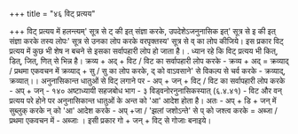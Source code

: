 +++
title = "४६ विट् प्रत्यय"

+++
विट् प्रत्यय में हलन्त्यम्' सूत्र से ट् की इत् संज्ञा करके, उपदेशेऽजनुनासिक इत्' सूत्र से इ की इत् संज्ञा करके तस्य लोपः' सूत्र से उनका लोप करके वरपृक्तस्य' सूत्र से व् का लोप कीजिये। इस प्रकार विट् प्रत्यय में कुछ भी शेष न बचने से इसका सर्वापहारी लोप हो जाता है। .
ध्यान रहे कि विट् प्रत्यय भी कित्, डित्, जित्, णित् से भिन्न है।
क्रव्य + अद् + विट / विट का सर्वापहारी लोप करके - क्रव्य + अद् = क्रव्याद् / प्रथमा एकवचन में क्रव्याद् + सु / सु का लोप करके, द् को वाऽवसाने' से विकल्प से चर्व करके - क्रव्याद्, क्रव्यात्।।
अनुनासिकान्त धातुओं से विट् लगाने पर - अप् + जन् + विट् / विट का सर्वापहारी लोप करके - अप् + जन् -
१४०
अष्टाध्यायी सहजबोध भाग - ३
विड्वनोरनुनासिकस्यात् (६.४.४१) - विट और वन् प्रत्यय परे होने पर अनुनासिकान्त धातुओं के अन्त को 'आ' आदेश होता है।
अतः - अप् + डि + जन् में सुब्लुक् करके न् को 'आ' आदेश करके - अप् +जा / 'झलां जशोऽन्ते' से प् को जश्त्व करके = अब्जा / प्रथमा एकवचन में - अब्जाः ।
इसी प्रकार गो + जन् + विट् से गोजाः बनाइये।